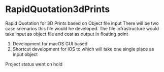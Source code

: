 # RapidQuotation3dPrints
Rapid Quotation for 3D Prints based on Object file input
There will be two case scenarios this file would be developed.
The file infrastructure would take input as object file and cost as output in floating point
1. Development for macOS GUI based 
2. Shortcut development for IOS to which will take one single place as input object



Project status went on hold
